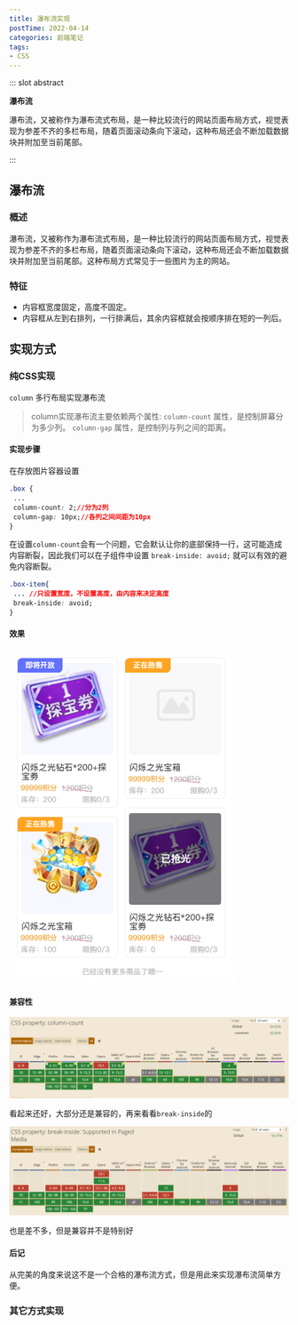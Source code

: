```yaml
---
title: 瀑布流实现
postTime: 2022-04-14
categories: 前端笔记
tags:
- CSS
---
```




::: slot abstract

**瀑布流**

瀑布流，又被称作为瀑布流式布局，是一种比较流行的网站页面布局方式，视觉表现为参差不齐的多栏布局，随着页面滚动条向下滚动，这种布局还会不断加载数据块并附加至当前尾部。

:::



## 瀑布流

### 概述

瀑布流，又被称作为瀑布流式布局，是一种比较流行的网站页面布局方式，视觉表现为参差不齐的多栏布局，随着页面滚动条向下滚动，这种布局还会不断加载数据块并附加至当前尾部。这种布局方式常见于一些图片为主的网站。

### 特征

- 内容框宽度固定，高度不固定。
- 内容框从左到右排列，一行排满后，其余内容框就会按顺序排在短的一列后。

## 实现方式

### 纯CSS实现

`column` 多行布局实现瀑布流

> column实现瀑布流主要依赖两个属性:
> `column-count` 属性，是控制屏幕分为多少列。
> `column-gap` 属性，是控制列与列之间的距离。

#### 实现步骤

在存放图片容器设置

```css
.box {
 ... 
 column-count: 2;//分为2列
 column-gap: 10px;//各列之间间距为10px
}
```

在设置`column-count`会有一个问题，它会默认让你的底部保持一行，这可能造成内容断裂，因此我们可以在子组件中设置  `break-inside: avoid;`  就可以有效的避免内容断裂。

```css
.box-item{
 ... //只设置宽度，不设置高度，由内容来决定高度
 break-inside: avoid;
}
```

#### 效果

![xg.png](https://github.com/AprilEcho/img-warehouse/blob/master/CSS%E7%80%91%E5%B8%83%E6%B5%81/xg.png?raw=true)

#### 兼容性

![column-count.png](https://github.com/AprilEcho/img-warehouse/blob/master/CSS%E7%80%91%E5%B8%83%E6%B5%81/column-count.png?raw=true)

看起来还好，大部分还是兼容的，再来看看`break-inside`的

![break-inside.png](https://github.com/AprilEcho/img-warehouse/blob/master/CSS%E7%80%91%E5%B8%83%E6%B5%81/break-inside.png?raw=true)

也是差不多，但是兼容并不是特别好

#### 后记

从完美的角度来说这不是一个合格的瀑布流方式，但是用此来实现瀑布流简单方便。

### 其它方式实现



